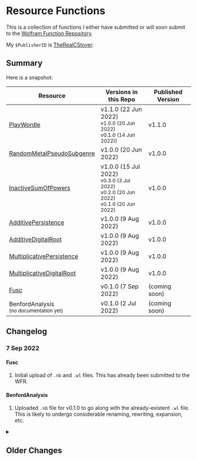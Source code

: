 # Resource Functions

This is a collection of functions I either have submitted or will soon submit to the [Wolfram Function Repository](https://resources.wolframcloud.com/FunctionRepository/).

My ```$PublisherID``` is [TheRealCStover](https://resources.wolframcloud.com/publishers/resources?PublisherID=TheRealCStover).

## Summary
Here is a snapshot:

| Resource | Versions in this Repo | Published Version |
| ----------- | ----------- | ----------- |
| [PlayWordle](https://resources.wolframcloud.com/FunctionRepository/resources/PlayWordle/) | v1.1.0 (22 Jun 2022) <br> <sub>v1.0.0 (20 Jun 2022)</sub> <br> <sub>v0.1.0 (14 Jun 2022))</sub> | v1.1.0 |
| [RandomMetalPseudoSubgenre](https://resources.wolframcloud.com/FunctionRepository/resources/RandomMetalPseudoSubgenre/) | v1.0.0 (20 Jun 2022) | v1.0.0 |
| [InactiveSumOfPowers](https://resources.wolframcloud.com/FunctionRepository/resources/InactiveSumOfPowers/) | v1.0.0 (15 Jul 2022) <br> <sub>v0.3.0 (3 Jul 2022)</sub> <br> <sub>v0.2.0 (20 Jun 2022)</sub> <br> <sub>v0.1.0 (20 Jun 2022)</sub> | v1.0.0 |
| [AdditivePersistence](https://resources.wolframcloud.com/FunctionRepository/resources/AdditivePersistence/) | v1.0.0 (9 Aug 2022)| v1.0.0 | 
| [AdditiveDigitalRoot](https://resources.wolframcloud.com/FunctionRepository/resources/AdditiveDigitalRoot/) | v1.0.0 (9 Aug 2022)| v1.0.0 | 
| [MultiplicativePersistence](https://resources.wolframcloud.com/FunctionRepository/resources/MultiplicativePersistence/) | v1.0.0 (9 Aug 2022)| v1.0.0 | 
| [MultiplicativeDigitalRoot](https://resources.wolframcloud.com/FunctionRepository/resources/MultiplicativeDigitalRoot/) | v1.0.0 (9 Aug 2022)| v1.0.0 | 
| [Fusc](https://www.wolframcloud.com/env/cstover/DeployedResources/Function/Fusc/index.html) | v0.1.0 (7 Sep 2022) | (coming soon) |
| BenfordAnalysis<br><sub>(no documentation yet)</sub> | v0.1.0 (2 Jul 2022) | (coming soon) |

## Changelog
<h3>7 Sep 2022</h3>
<h4>Fusc</h4>
<ol>
  <li>Initial upload of <code>.nb</code> and <code>.wl</code> files. This has already been submitted to the WFR.</li>
</ol>
<h4>BenfordAnalysis</h4>
<ol>
  <li>Uploaded <code>.nb</code> file for v0.1.0 to go along with the already-existent <code>.wl</code> file. This is likely to undergo considerable renaming, rewriting, expansion, etc.</li>
</ol>

<details>
  <summary><h2>Older Changes</h2></summary>
  <details>
  <h3>9 Aug 2022</h3>
  <h4>*Persistence, *DigitalRoot</h4>
  <ol>
    <li>Uploaded <i>actual</i> submission-quality versions of <code>AdditivePersistence</code>, <code>AdditiveDigitalRoot</code>, <code>MultiplicativePersistence</code>, and <code>MultiplicativeDigitalRoot</code>.</li>
  </ol>
  </details>
  <details>
  <summary><h3>15 Jul 2022</h3></summary>
  <h4>InactiveSumOfPowers nee SumOfIntegerPowers</h4>
  <ol>
    <li>Uploaded <i>actual</i> submission-quality version of <code>InactiveSumOfPowers</code> (nee <code>SumOfIntegerPowers</code>) and renamed the other files in the directory to reflect the current name, versioning, etc.</li>
  </ol>
  </details>
  <details>
  <summary><h3>3 Jul 2022</h3></summary>
  <h4>InactiveSumOfPowers nee SumOfIntegerPowers</h4>
  <ol>
    <li>Uploaded submission-quality versions of <code>SumOfIntegerPowers</code> files (<code>.wl</code> and <code>.nb</code>). Also, submitted said function to the WFR.</li>
  </ol>
  </details>
  <details>
  <summary><h3>2 Jul 2022</h3></summary>
  <h4>BenfordAnalysis</h4>
  <ol>
    <li>Created my first branch, and uploaded a preliminary (0.1.0) version of <code>BenfordAnalysis</code>.</li>
    <li>Later, updated the <code>README.md</code> file to tidy up the change log a bit.</li>
  </ol>
  </details>
  <details>
  <summary><h3>20 Jun 2022</h3></summary>
    <h4>InactiveSumOfPowers nee SumOfIntegerPowers</h4>
    <ol>
      <li>Initial upload.</li>
      <li>Linked table entry to temporary cloud-deployed documentation.</li>
      <li>Later, updated README to reflect above-mentioned linking.</li>
      <li>Much later, made considerable code updates. Apparently, this thing was buggy, and those bugs had slipped through the cracks during my original publication without me realizing. :\</li>
    </ol>
    <h4>RandomMetalPseudoSubgenre</h4>
    <ol>
      <li>Initial upload.</li>
      </ol>
      <h4>PlayWordle</h4>
      <ol>
      <li>I deleted all the old files in the repo and renamed them according to the standard naming in WFR def notebooks.</li>
      <li>I added v1.1.0 as both a .wl and a .nb file.</li>
      <li>Later, I realized that "v1.0.0" was actually v0.1.0, so I fixed the versioning issue on my end + reuploaded everything. This means that there are <i>three</i> versions now.</li>
      <li>Later still, I found out a better way to generate .wl files than <code>Export[...]</code>, so I implemented that + configured some of the file names for consistency.</li>
    </ol>
  </details>
  <details>
  <summary><h3>14 Jun 2022</h3></summary>
    <h4>PlayWordle</h4>
    <ol>
      <li>The first few commits here have been (and will continue to be) older-than-published versions, just for the sake of getting this repo caught up with the current status of the files as they exist in the WFR. Once this is done, commits will happen in a way that promotes CI/CD in the usual sense.</li>
      <li>Later, I added a copy of the published author notes to the existing WL file. This is a temporary solution, and eventually, I'm going to change my directory structure(s) to better reflect the standard GitHub implementation of WFR function directories.</li>
    </ol>
  </details>
</details>
